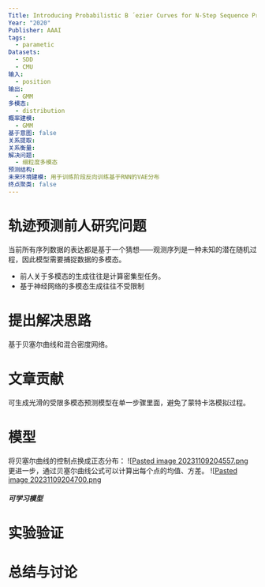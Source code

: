 ```yaml
---
Title: Introducing Probabilistic B ́ ezier Curves for N-Step Sequence Prediction
Year: "2020"
Publisher: AAAI
tags:
  - parametic
Datasets:
  - SDD
  - CMU
输入:
  - position
输出:
  - GMM
多模态:
  - distribution
概率建模:
  - GMM
基于意图: false
关系提取: 
关系衡量: 
解决问题:
  - 细粒度多模态
预测结构: 
未来环境建模: 用于训练阶段反向训练基于RNN的VAE分布
终点聚类: false
---
```


# 轨迹预测前人研究问题
当前所有序列数据的表达都是基于一个猜想——观测序列是一种未知的潜在随机过程，因此模型需要捕捉数据的多模态。

+ 前人关于多模态的生成往往是计算密集型任务。
+ 基于神经网络的多模态生成往往不受限制

# 提出解决思路
基于贝塞尔曲线和混合密度网络。

# 文章贡献
可生成光滑的受限多模态预测模型在单一步骤里面，避免了蒙特卡洛模拟过程。

# 模型
将贝塞尔曲线的控制点换成正态分布：
![[Pasted image 20231109204557.png](../img/Pasted%20image%2020231109204557.png)
更进一步，通过贝塞尔曲线公式可以计算出每个点的均值、方差。
![[Pasted image 20231109204700.png](../img/Pasted%20image%2020231109204700.png)
##### 可学习模型


# 实验验证

# 总结与讨论

